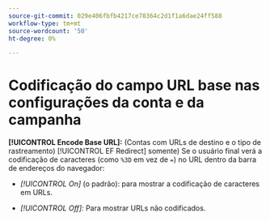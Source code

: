 ```yaml
---
source-git-commit: 029e406fbfb4217ce78364c2d1f1a6dae24ff588
workflow-type: tm+mt
source-wordcount: '50'
ht-degree: 0%

---
```

# Codificação do campo URL base nas configurações da conta e da campanha

**[!UICONTROL Encode Base URL]:** (Contas com URLs de destino e o tipo de rastreamento) [!UICONTROL EF Redirect] somente) Se o usuário final verá a codificação de caracteres (como `%3D` em vez de `=`) no URL dentro da barra de endereços do navegador:

* *[!UICONTROL On]* (o padrão): para mostrar a codificação de caracteres em URLs.

* *[!UICONTROL Off]:* Para mostrar URLs não codificados.
